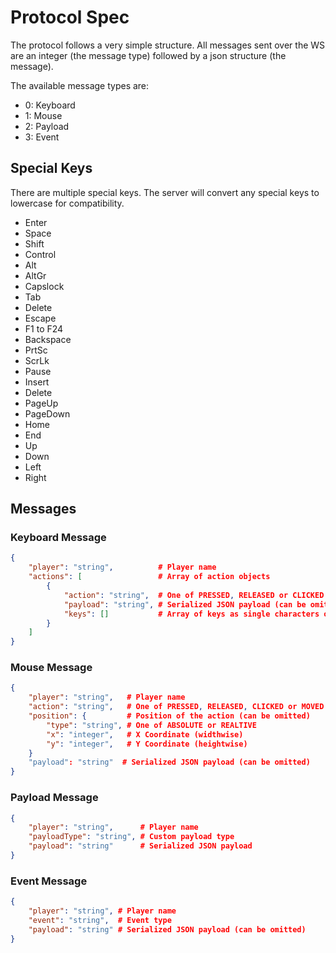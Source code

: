 # Protocol Spec

The protocol follows a very simple structure. All messages sent over the WS are an integer (the message type) followed by a json structure (the message).

The available message types are:

* 0: Keyboard
* 1: Mouse
* 2: Payload
* 3: Event

## Special Keys

There are multiple special keys. The server will convert any special keys to lowercase for compatibility.

* Enter
* Space
* Shift
* Control
* Alt
* AltGr
* Capslock
* Tab
* Delete
* Escape
* F1 to F24
* Backspace
* PrtSc
* ScrLk
* Pause
* Insert
* Delete
* PageUp
* PageDown
* Home
* End
* Up
* Down
* Left
* Right

## Messages

### Keyboard Message

```json
{
    "player": "string",          # Player name
    "actions": [                 # Array of action objects
        {
            "action": "string",  # One of PRESSED, RELEASED or CLICKED
            "payload": "string", # Serialized JSON payload (can be omitted)
            "keys": []           # Array of keys as single characters or special names
        }
    ]
}
```

### Mouse Message

```json
{
    "player": "string",   # Player name
    "action": "string",   # One of PRESSED, RELEASED, CLICKED or MOVED
    "position": {         # Position of the action (can be omitted)
        "type": "string", # One of ABSOLUTE or REALTIVE
        "x": "integer",   # X Coordinate (widthwise)
        "y": "integer",   # Y Coordinate (heightwise)
    }
    "payload": "string"  # Serialized JSON payload (can be omitted)
}
```

### Payload Message

```json
{
    "player": "string",      # Player name
    "payloadType": "string", # Custom payload type
    "payload": "string"      # Serialized JSON payload
}
```

### Event Message

```json
{
    "player": "string", # Player name
    "event": "string",  # Event type
    "payload": "string" # Serialized JSON payload (can be omitted)
}
```